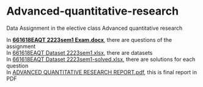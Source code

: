 # Advanced-quantitative-research
Data Assignment in the elective class Advanced quantitative research 

 In [**661618EAQT 2223sem1 Exam.docx**](https://github.com/lynnevo170701/Advanced-quantitative-research/blob/main/661618EAQT%202223sem1%20Exam.docx), there are questions of the assignment\
 In [661618EAQT Dataset 2223sem1.xlsx](https://github.com/lynnevo170701/Advanced-quantitative-research/blob/main/661618EAQT%20Dataset%202223sem1.xlsx), there are datasets \
 In [661618EAQT Dataset 2223sem1-solved.xlsx](https://github.com/lynnevo170701/Advanced-quantitative-research/blob/4fa7283baf6802509384c004ebdb5b68de761cd7/661618EAQT%20Dataset%202223sem1-solved.xlsx), there are solutions for each question\
 In [ADVANCED QUANTITATIVE RESEARCH REPORT.pdf](https://github.com/lynnevo170701/Advanced-quantitative-research/blob/4fa7283baf6802509384c004ebdb5b68de761cd7/ADVANCED%20QUANTITATIVE%20RESEARCH%20REPORT.pdf), this is final report in PDF
